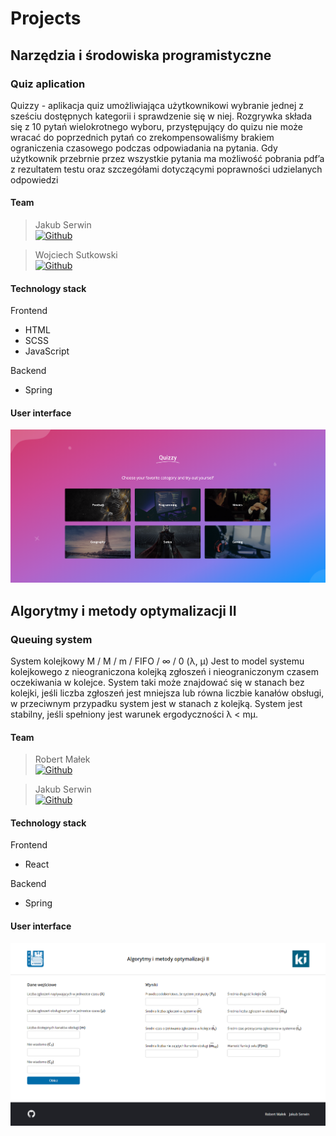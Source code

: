 # Projects

## Narzędzia i środowiska programistyczne

### Quiz aplication

Quizzy - aplikacja quiz umożliwiająca użytkownikowi wybranie jednej z sześciu dostępnych kategorii i sprawdzenie się w niej. Rozgrywka składa się z 10 pytań wielokrotnego wyboru, przystępujący
do quizu nie może wracać do poprzednich pytań co zrekompensowaliśmy brakiem ograniczenia czasowego podczas odpowiadania na pytania. Gdy użytkownik przebrnie przez wszystkie pytania ma
możliwość pobrania pdf’a z rezultatem testu oraz szczegółami dotyczącymi poprawności udzielanych
odpowiedzi

#### Team

> Jakub Serwin<br /> [![Github](https://img.shields.io/badge/-Github-000?style=flat&logo=Github&logoColor=white)](https://github.com/jakubserwin)

> Wojciech Sutkowski<br /> [![Github](https://img.shields.io/badge/-Github-000?style=flat&logo=Github&logoColor=white)](https://github.com/WojciechSutkowski)

#### Technology stack

Frontend

- HTML
- SCSS
- JavaScript

Backend

- Spring

#### User interface

![NISP UI](/Projects/images/nisp-quiz.png)

## Algorytmy i metody optymalizacji II

### Queuing system

System kolejkowy M / M / m / FIFO / ∞ / 0 (λ, μ)
Jest to model systemu kolejkowego z nieograniczona kolejką zgłoszeń i nieograniczonym czasem
oczekiwania w kolejce. System taki może znajdować się w stanach bez kolejki, jeśli liczba zgłoszeń
jest mniejsza lub równa liczbie kanałów obsługi, w przeciwnym przypadku system jest w stanach z
kolejką. System jest stabilny, jeśli spełniony jest warunek ergodyczności λ < mμ.

#### Team

> Robert Małek<br /> [![Github](https://img.shields.io/badge/-Github-000?style=flat&logo=Github&logoColor=white)](https://github.com/Robert-Mal)

> Jakub Serwin<br /> [![Github](https://img.shields.io/badge/-Github-000?style=flat&logo=Github&logoColor=white)](https://github.com/jakubserwin)

#### Technology stack

Frontend

- React

Backend

- Spring

#### User interface

![NISP UI](/Projects/images/qs.png)

